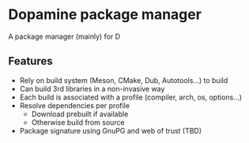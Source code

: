 # Dopamine package manager

A package manager (mainly) for D

## Features

- Rely on build system (Meson, CMake, Dub, Autotools...) to build
- Can build 3rd libraries in a non-invasive way
- Each build is associated with a profile (compiler, arch, os, options...)
- Resolve dependencies per profile
  - Download prebuilt if available
  - Otherwise build from source
- Package signature using GnuPG and web of trust (TBD)

